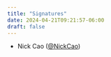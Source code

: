 ```yaml
---
title: "Signatures"
date: 2024-04-21T09:21:57-06:00
draft: false
---
```


- Nick Cao ([@NickCao](https://github.com/NickCao))
<!-- Insert your signature above here, using the format above.>
